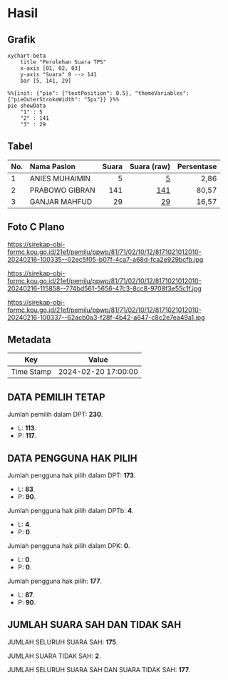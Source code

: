 # Hasil

## Grafik

```mermaid
xychart-beta
    title "Perolehan Suara TPS"
    x-axis [01, 02, 03]
    y-axis "Suara" 0 --> 141
    bar [5, 141, 29]
```

```mermaid
%%{init: {"pie": {"textPosition": 0.5}, "themeVariables": {"pieOuterStrokeWidth": "5px"}} }%%
pie showData
    "1" : 5
    "2" : 141
    "3" : 29
```

## Tabel

| No. | Nama Paslon    | Suara | Suara (raw) | Persentase |
|:--- |:-------------- | -----:| -----------:| ----------:|
| 1   | ANIES MUHAIMIN | 5     | [5][p-1]    | 2,86       |
| 2   | PRABOWO GIBRAN | 141   | [141][p-2]  | 80,57      |
| 3   | GANJAR MAHFUD  | 29    | [29][p-3]   | 16,57      |


[p-1]: https://github.com/gigit-pemilu/pemilu-2024-81-maluku/blob/main/pilpres/hitung-suara/sub/81-maluku/sub/71-kota-ambon/sub/02-sirimau/sub/1012-amantelu/sub/010-tps/sub/paslon-1.txt
[p-2]: https://github.com/gigit-pemilu/pemilu-2024-81-maluku/blob/main/pilpres/hitung-suara/sub/81-maluku/sub/71-kota-ambon/sub/02-sirimau/sub/1012-amantelu/sub/010-tps/sub/paslon-2.txt
[p-3]: https://github.com/gigit-pemilu/pemilu-2024-81-maluku/blob/main/pilpres/hitung-suara/sub/81-maluku/sub/71-kota-ambon/sub/02-sirimau/sub/1012-amantelu/sub/010-tps/sub/paslon-3.txt

## Foto C Plano

https://sirekap-obj-formc.kpu.go.id/21ef/pemilu/ppwp/81/71/02/10/12/8171021012010-20240216-100335--02ec5f05-b07f-4ca7-a68d-fca2e929bcfb.jpg

https://sirekap-obj-formc.kpu.go.id/21ef/pemilu/ppwp/81/71/02/10/12/8171021012010-20240216-115858--774bd561-5656-47c3-8cc8-9708f3e55c1f.jpg

https://sirekap-obj-formc.kpu.go.id/21ef/pemilu/ppwp/81/71/02/10/12/8171021012010-20240216-100337--62acb0a3-f28f-4b42-a647-c8c2e7ea49a1.jpg


## Metadata

| Key        | Value               |
| ---------- | ------------------- |
| Time Stamp | 2024-02-20 17:00:00 |


## DATA PEMILIH TETAP

Jumlah pemilih dalam DPT: **230**.
 * L: **113**.
 * P: **117**.

## DATA PENGGUNA HAK PILIH

Jumlah pengguna hak pilih dalam DPT: **173**.
 * L: **83**.
 * P: **90**.

Jumlah pengguna hak pilih dalam DPTb: **4**.
 * L: **4**.
 * P: **0**.

Jumlah pengguna hak pilih dalam DPK: **0**.
 * L: **0**.
 * P: **0**.

Jumlah pengguna hak pilih: **177**.
 * L: **87**.
 * P: **90**.

## JUMLAH SUARA SAH DAN TIDAK SAH

JUMLAH SELURUH SUARA SAH: **175**.

JUMLAH SUARA TIDAK SAH: **2**.

JUMLAH SELURUH SUARA SAH DAN SUARA TIDAK SAH: **177**.


